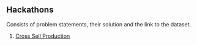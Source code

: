 ## Hackathons

Consists of problem statements, their solution and the link to the dataset. 

1. [Cross Sell Production](https://github.com/bhav09/NeoAlgo/tree/master/Hackathon/Cross%20Sell%20Production)
